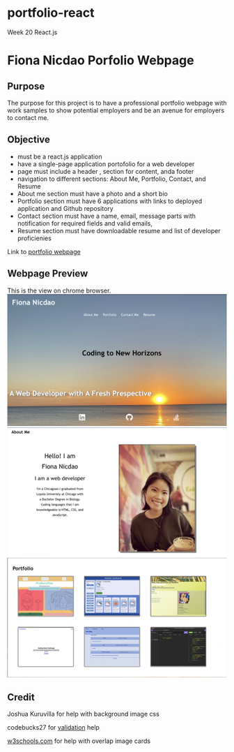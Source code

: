 # portfolio-react
Week 20 React.js
# Fiona Nicdao Porfolio Webpage

## Purpose 
The purpose for this project is to have a professional portfolio webpage with work samples to show potential employers and be an avenue for employers to contact me. 

## Objective 
- must be a react.js application
- have a single-page application portofolio for a web developer
- page must include a header , section for content, anda footer
- navigation to different sections: About Me, Portfolio, Contact, and Resume 
- About me section must have a photo and a short bio 
- Portfolio section must have 6 applications with links to deployed application and Github repository
- Contact section must have a name, email, message parts with notification for required fields and valid emails,
- Resume section must have downloadable resume and list of developer proficienies

Link to [portfolio webpage](https://fiona1nicdao.github.io/portfolio-react/)

## Webpage Preview 
This is the view on chrome browser. 
![homepage](./src/assets/images/homepage.png)
![aboutme](./src/assets/images/aboutme.png)
![portfolio](./src/assets/images/portfolio.png)

## Credit
Joshua Kuruvilla for help with background image css

codebucks27 for [validation](https://dev.to/codebucks/form-validation-in-reactjs-by-building-reusable-custom-hook-1bg7) help 

[w3schools.com](https://www.w3schools.com/howto/howto_css_image_overlay.asp) for help with overlap image cards
